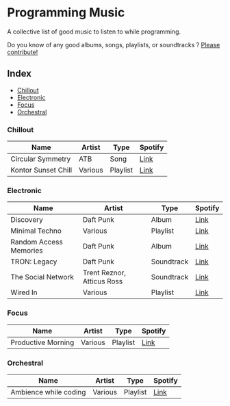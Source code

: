 # Programming Music

A collective list of good music to listen to while programming.

Do you know of any good albums, songs, playlists, or soundtracks ? [Please contribute!](https://github.com/mariusschulz/programming-music/blob/master/CONTRIBUTING.md)

## Index

- [Chillout](#chillout)
- [Electronic](#electronic)
- [Focus](#focus)
- [Orchestral](#orchestral)

### Chillout

| Name | Artist | Type | Spotify |
|---|---|---|---|
| Circular Symmetry | ATB | Song | [Link](https://open.spotify.com/track/7CR0lIrkxYmHThUbqluw9J) |
| Kontor Sunset Chill | Various | Playlist | [Link](https://open.spotify.com/user/1124518175/playlist/3D3jROkbtVUzRdWwH7Khnw) |

### Electronic

| Name | Artist | Type | Spotify |
|---|---|---|---|
| Discovery | Daft Punk | Album | [Link](https://open.spotify.com/album/2noRn2Aes5aoNVsU6iWThc) |
| Minimal Techno | Various | Playlist | [Link](https://open.spotify.com/user/alekzanther/playlist/0B3WoheGNqol1B69LM9Y8n) |
| Random Access Memories | Daft Punk | Album | [Link](https://open.spotify.com/album/4m2880jivSbbyEGAKfITCa) |
| TRON: Legacy | Daft Punk | Soundtrack | [Link](https://open.spotify.com/album/40EZGFRJY2R43IPiOnFelG) |
| The Social Network | Trent Reznor, Atticus Ross | Soundtrack | [Link](https://open.spotify.com/album/1ijkFiMeHopKkHyvQCWxUa) |
| Wired In | Various | Playlist | [Link](https://open.spotify.com/user/tomzorzhu/playlist/6FBP8geEcJX2lYnsVxfvYl) |

### Focus

| Name | Artist | Type | Spotify |
|---|---|---|---|
| Productive Morning | Various | Playlist | [Link](https://open.spotify.com/user/spotify/playlist/37i9dQZF1DX6T5dWVv97mp) |

### Orchestral

| Name | Artist | Type | Spotify |
|---|---|---|---|
| Ambience while coding | Various | Playlist | [Link](https://open.spotify.com/user/resalire/playlist/3Z8uzEtTyX2qmpXX4ZXV7p) |
